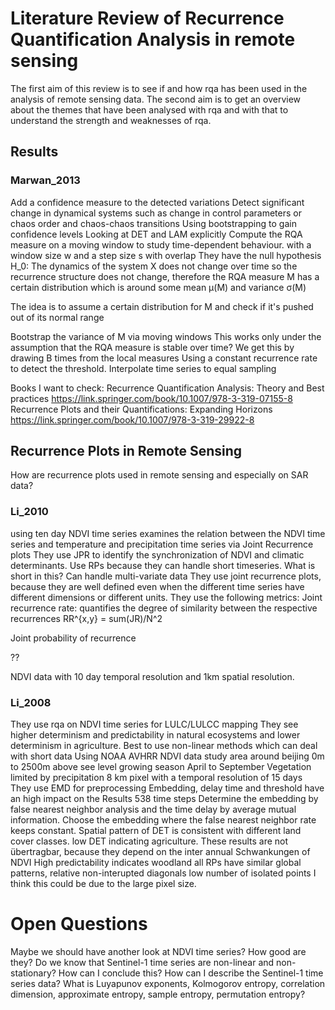 # Literature Review of Recurrence Quantification Analysis in remote sensing

The first aim of this review is to see if and how rqa has been used in the analysis of remote sensing data.
The second aim is to get an overview about the themes
that have been analysed with rqa and with that to understand the strength and weaknesses of rqa.


## Results

### Marwan_2013
Add a confidence measure to the detected variations
Detect significant change in dynamical systems such as
change in control parameters or chaos order and chaos-chaos transitions
Using bootstrapping to gain confidence levels
Looking at DET and LAM explicitly
Compute the RQA measure on a moving window to study time-dependent behaviour.
with a window size w and a step size s with overlap
They have the null hypothesis H_0:
The dynamics of the system X does not change over time
so the recurrence structure does not change, therefore the RQA measure M has
a certain distribution which is around some mean μ(M) and variance σ(M)

The idea is to assume a certain distribution for M
and check if it's pushed out of its normal range

Bootstrap the variance of M via moving windows
This works only under the assumption that the RQA measure is stable over time?
We get this by drawing B times from the local measures
Using a constant recurrence rate to detect the threshold.
Interpolate time series to equal sampling



Books I want to check:
Recurrence Quantification Analysis: Theory and Best practices
https://link.springer.com/book/10.1007/978-3-319-07155-8
Recurrence Plots and their Quantifications: Expanding Horizons
https://link.springer.com/book/10.1007/978-3-319-29922-8

## Recurrence Plots in Remote Sensing
How are recurrence plots used in remote sensing and especially on SAR data?

### Li_2010
using ten day NDVI time series
examines the relation between the NDVI time series and temperature and precipitation time series via Joint Recurrence plots
They use JPR to identify the synchronization of NDVI and climatic determinants.
Use RPs because they can handle short timeseries. What is short in this?
Can handle multi-variate data
They use joint recurrence plots, because they are well defined even when the
different time series have different dimensions or different units.
They use the following metrics:
Joint recurrence rate:
quantifies the degree of similarity between the respective recurrences
RR^{x,y} = sum(JR)/N^2

Joint probability of recurrence

??


NDVI data with 10 day temporal resolution and 1km spatial resolution.

### Li_2008

They use rqa on NDVI time series for LULC/LULCC mapping
They see higher determinism and predictability in natural ecosystems
and lower determinism in agriculture.
Best to use non-linear methods which can deal with short data
Using NOAA AVHRR NDVI data
study area around beijing
0m to 2500m above see level
growing season April to September
Vegetation limited by precipitation
8 km pixel with a temporal resolution of 15 days
They use EMD for preprocessing
Embedding, delay time and threshold have an high impact on the Results
538 time steps
Determine the embedding by false nearest neighbor analysis
and the time delay by average mutual information.
Choose the embedding where the false nearest neighbor rate keeps constant.
Spatial pattern of DET is consistent with different land cover classes.
low DET indicating agriculture.
These results are not übertragbar, because they depend on the inter annual
Schwankungen of NDVI
High predictability indicates woodland
all RPs have similar global patterns, relative non-interupted diagonals low number of isolated points
I think this could be due to the large pixel size.


# Open Questions
Maybe we should have another look at NDVI time series?
How good are they?
Do we know that Sentinel-1 time series are non-linear and non-stationary?
How can I conclude this?
How can I describe the Sentinel-1 time series data?
What is Luyapunov exponents, Kolmogorov entropy, correlation dimension, approximate entropy, sample entropy, permutation entropy?
